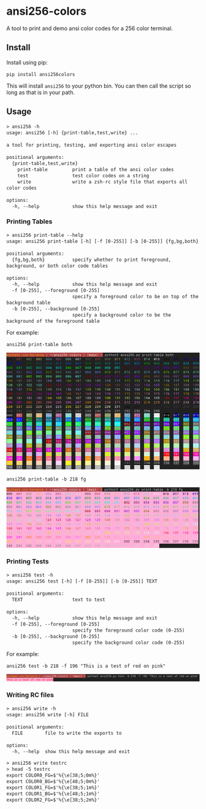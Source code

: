 # ansi256-colors

A tool to print and demo ansi color codes for a 256 color terminal.

## Install
Install using pip:
```
pip install ansi256colors
```

This will install `ansi256` to your python bin. You can then call the script so
long as that is in your path.

## Usage
```
> ansi256 -h
usage: ansi256 [-h] {print-table,test,write} ...

a tool for printing, testing, and exporting ansi color escapes

positional arguments:
  {print-table,test,write}
    print-table         print a table of the ansi color codes
    test                test color codes on a string
    write               write a zsh-rc style file that exports all color codes

options:
  -h, --help            show this help message and exit
```

### Printing Tables
```
> ansi256 print-table --help
usage: ansi256 print-table [-h] [-f [0-255]] [-b [0-255]] {fg,bg,both}

positional arguments:
  {fg,bg,both}          specify whether to print foreground, background, or both color code tables

options:
  -h, --help            show this help message and exit
  -f [0-255], --foreground [0-255]
                        specify a foreground color to be on top of the background table
  -b [0-255], --background [0-255]
                        specify a background color to be the background of the foreground table
```

For example:
```
ansi256 print-table both
```
![](./screenshots/print-table.png)

```
ansi256 print-table -b 218 fg
```
![](./screenshots/print-table-with-background.png)

### Printing Tests
```
> ansi256 test -h         
usage: ansi256 test [-h] [-f [0-255]] [-b [0-255]] TEXT

positional arguments:
  TEXT                  text to test

options:
  -h, --help            show this help message and exit
  -f [0-255], --foreground [0-255]
                        specify the foreground color code (0-255)
  -b [0-255], --background [0-255]
                        specify the background color code (0-255)
```

For example:
```
ansi256 test -b 218 -f 196 "This is a test of red on pink"
```
![](./screenshots/test.png)

### Writing RC files
```
> ansi256 write -h
usage: ansi256 write [-h] FILE

positional arguments:
  FILE        file to write the exports to

options:
  -h, --help  show this help message and exit
```

```
> ansi256 write testrc
> head -5 testrc
export COLOR0_FG=$'%{\e[38;5;0m%}'
export COLOR0_BG=$'%{\e[48;5;0m%}'
export COLOR1_FG=$'%{\e[38;5;1m%}'
export COLOR1_BG=$'%{\e[48;5;1m%}'
export COLOR2_FG=$'%{\e[38;5;2m%}'
```
